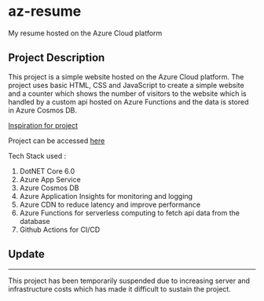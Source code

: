 # az-resume
My resume hosted on the Azure Cloud platform

Project Description
-------------------
This project is a simple website hosted on the Azure Cloud platform.
The project uses basic HTML, CSS and JavaScript to create a simple website and a counter which shows the number of visitors to the website which is handled by a custom api hosted on Azure Functions and the data is stored in Azure Cosmos DB. 

[Inspiration for project](https://cloudresumechallenge.dev/)

Project can be accessed [here](https://azresume.azureedge.net/)

Tech Stack used :
1. DotNET Core 6.0
2. Azure App Service
3. Azure Cosmos DB
4. Azure Application Insights for monitoring and logging
5. Azure CDN to reduce latency and improve performance
6. Azure Functions for serverless computing to fetch api data from the database
7. Github Actions for CI/CD


## Update
----------------
This project has been temporarily suspended due to increasing server and infrastructure costs which has made it difficult to sustain the project.
